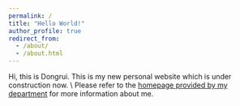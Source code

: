 ```yaml
---
permalink: /
title: "Hello World!"
author_profile: true
redirect_from: 
  - /about/
  - /about.html
---
```

Hi, this is Dongrui. This is my new personal website which is under construction now. \\
Please refer to the [homepage provided by my department](https://www.cmu.edu/ni/people/students/pnc/dongruid.html) for more information about me.
